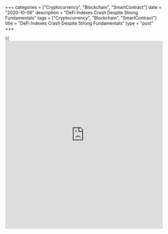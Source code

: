 +++
categories = ["Cryptocurrency", "Blockchain", "SmartContract"]
date = "2020-10-06"
description = "DeFi Indexes Crash Despite Strong Fundamentals"
tags = ["Cryptocurrency", "Blockchain", "SmartContract"]
title = "DeFi Indexes Crash Despite Strong Fundamentals"
type = "post"
+++

{{<iframe id="large-banner" src="https://www.bounty.group/#slide=24.0" width="100%" height="600" scrolling="no" style="border: 0px solid rgb(216, 221, 230); border-radius: 3px;">}}

On August 28, Binance Futures launched its DeFi Composite Index, a
basket of DeFi tokens that initially comprised 27% Chainlink (LINK) and
11% Aave (LEND) alongside nine other prominent DeFi tokens that made up
between 6% and 9.5% of the index each. Updated weekly, the index now
tracks 19 different crypto assets.

![DeFi Indexes Crash Despite Strong Fundamentals][1]

However the Binance Futures’ DeFi index has dropped more than 50% from
an all-time high of $1,189 on its first day of trading, with the basket
now changing hands for just $507. Indexes tracking decentralized finance
(DeFi) tokens have taken a beating over recent weeks following the
popping of August’s DeFi bubble.

On September 15, TokenSets launched its ‘DeFi Pulse Index Set’ (DPI) —
which is composed of tokens from the ten-largest decentralized finance
protocols by total value locked (TVL), according to DeFi Pulse. The
basket is rebalanced on the first day of every month, with each token’s
sizing adjusted according to “its relative circulating market cap to
other positions in the index.”

Despite the TVL of the DeFi sector continuing to push higher, the DPI
has shed nearly one-third of its value since launching — dropping from
$130 in mid-September to test support at $90. Other crypto market data
[aggregator](https://www.fintechee.com/features/price-aggregator/)s are signaling that DeFi is down, with only 16 of the 100
tokens categorized as ‘DeFi’ on CoinMarketCap posting gains of more than
1% over the past seven days.

Despite the heavy price retracements produced by most DeFi tokens, the
sector’s fundamentals continue to strengthen. DeFi’s TVL has increased
by nearly 40% from $7.4 billion over the past 30 days, while
decentralized exchange (DEX) Uniswap generated more than $15 billion in
volume last month — more than top U.S.-based centralized crypto asset
exchange, Coinbase.

_Source:[FXPro][2]_

   1. /files/downloads/9/c/3/9c34a37e09887ea86ee7010a5df8ada1_fcf4ed710aaf7bdc56f15ad5cb6ddf24.png
   2. /geturl/index/adaddb66e15cfaa3d3db595845d77d7271696de3/